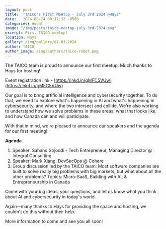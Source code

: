 ```yaml
---
layout: post
title:  "TAICO's First Meetup - July 3rd 2024 @Hays"
date:   2024-06-24 08:17:32 -0500
categories: event
image: "/img/posts/taico-meetup-july-3rd-2024.png"
excerpt: First TAICO meetup!
location: Hays
gallery: /img/gallery/07-03-2024
author: TAICO
author_image: /img/authors/taico-robot.png
---
```


The TAICO team is proud to announce our first meetup. Much thanks to Hays for hosting!

Event registration link - [https://lnkd.in/gMFC5VUw](https://lnkd.in/gMFC5VUw)

Our goal is to bring artificial intelligence and cybersecurity together. To do that, we need to explore what's happening in AI and what's happening in cybersecurity, and where the two intersect and collide. We're also working to understand how we solve problems in these areas, what that looks like, and how Canada can and will participate.

With that in mind, we're pleased to announce our speakers and the agenda for our first meeting!

**Agenda**

1. Speaker: Sahand Sojoodi - Tech Entrepreneur, Managing Director @ Integral Consulting
2. Speaker: Mark Xiang, DevSecOps @ Cohere
3. Group discussion led by the TAICO team: Most software companies are built to solve really big problems with big markets, but what about all the other problems? Topics: Micro-SaaS, Building with AI, & Entrepreneurship in Canada

Come with your big ideas, your questions, and let us know what you think about AI and cybersecurity in today's world.

Again--many thanks to Hays for providing the space and hosting, we couldn't do this without their help.

More information to come and see you all soon!